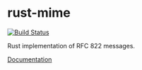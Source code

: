 rust-mime
=========

[![Build Status](https://travis-ci.org/niax/rust-mime.svg?branch=master)](https://travis-ci.org/niax/rust-mime)

Rust implementation of RFC 822 messages.

[Documentation](http://niax.github.io/rust-mime/mime/index.html)
